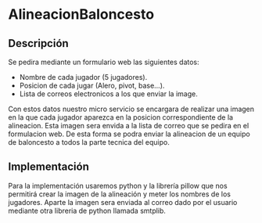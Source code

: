 # AlineacionBaloncesto
## Descripción

Se pedira mediante un formulario web las siguientes datos:
- Nombre de cada jugador (5 jugadores).
- Posicion de cada jugar (Alero, pivot, base...).
- Lista de correos electronicos a los que enviar la image.

Con estos datos nuestro micro servicio se encargara de realizar una imagen en la que cada jugador aparezca en la posicion correspondiente de la alineacion. Esta imagen sera envida a la lista de correo que se pedira en el formulacion web. De esta forma se podra enviar la alineacion de un equipo de baloncesto a todos la parte tecnica del equipo.  
## Implementación 
Para la implementación usaremos python y la librería pillow que nos permitirá crear la imagen de la alineación y meter los nombres de los jugadores. Aparte la imagen sera enviada al correo dado por el usuario mediante otra libreria de python llamada smtplib.

